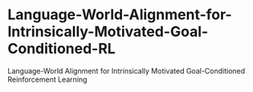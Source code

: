 # Language-World-Alignment-for-Intrinsically-Motivated-Goal-Conditioned-RL
Language-World Alignment for Intrinsically Motivated Goal-Conditioned Reinforcement Learning
